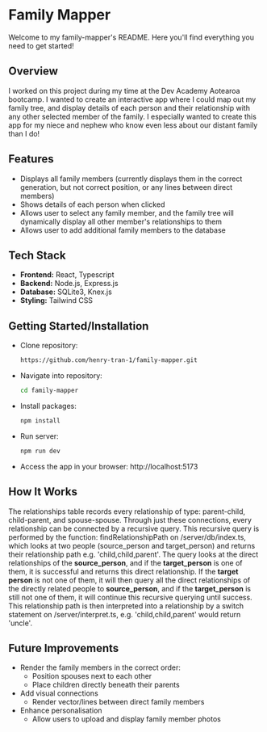 # Family Mapper
Welcome to my family-mapper's README.  Here you'll find everything you need to get started!

## Overview
I worked on this project during my time at the Dev Academy Aotearoa bootcamp.  I wanted to create an interactive app where I could map out my family tree, and display details of each person and their relationship with any other selected member of the family.  I especially wanted to create this app for my niece and nephew who know even less about our distant family than I do!  

## Features
- Displays all family members (currently displays them in the correct generation, but not correct position, or any lines between direct members)
- Shows details of each person when clicked
- Allows user to select any family member, and the family tree will dynamically display all other member's relationships to them
- Allows user to add additional family members to the database

## Tech Stack
- **Frontend:** React, Typescript
- **Backend:** Node.js, Express.js
- **Database:** SQLite3, Knex.js
- **Styling:** Tailwind CSS


## Getting Started/Installation
- Clone repository:
  ```bash
  https://github.com/henry-tran-1/family-mapper.git
  ```
- Navigate into repository:
  ```bash
  cd family-mapper
  ```
- Install packages:
  ```bash
  npm install
  ```
- Run server:
  ```bash
  npm run dev
  ```
- Access the app in your browser:
  http://localhost:5173

## How It Works
The relationships table records every relationship of type: parent-child, child-parent, and spouse-spouse.  Through just these connections, every relationship can be connected by a recursive query.
This recursive query is performed by the function: findRelationshipPath on /server/db/index.ts, which looks at two people (source_person and target_person) and returns their relationship path e.g. 'child,child,parent'.
The query looks at the direct relationships of the **source_person**, and if the **target_person** is one of them, it is successful and returns this direct relationship.  If the **target person** is not one of them, it will then query all the direct relationships of the directly related people to **source_person**, and if the **target_person** is still not one of them, it will continue this recursive querying until success.
This relationship path is then interpreted into a relationship by a switch statement on /server/interpret.ts, e.g. 'child,child,parent' would return 'uncle'.

## Future Improvements
- Render the family members in the correct order:
  - Position spouses next to each other
  - Place children directly beneath their parents
- Add visual connections
  - Render vector/lines between direct family members
- Enhance personalisation
  - Allow users to upload and display family member photos

